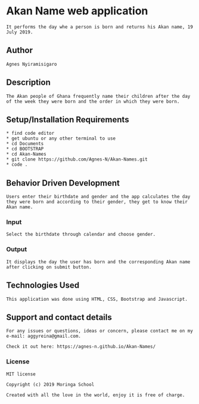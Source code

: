 # Akan Name web application

    It performs the day whe a person is born and returns his Akan name, 19 July 2019.

## Author

    Agnes Nyiramisigaro

## Description

    The Akan people of Ghana frequently name their children after the day of the week they were born and the order in which they were born.

## Setup/Installation Requirements

    * find code editor
    * get ubuntu or any other terminal to use
    * cd Documents
    * cd BOOTSTRAP
    * cd Akan-Names
    * git clone https://github.com/Agnes-N/Akan-Names.git
    * code .

## Behavior Driven Development

    Users enter their birthdate and gender and the app calculates the day they were born and according to their gender, they get to know their Akan name.

### Input

    Select the birthdate through calendar and choose gender.

### Output

    It displays the day the user has born and the corresponding Akan name after clicking on submit button.

## Technologies Used

    This application was done using HTML, CSS, Bootstrap and Javascript.

## Support and contact details

    For any issues or questions, ideas or concern, please contact me on my e-mail: aggyreina@gmail.com.
    
    Check it out here: https://agnes-n.github.io/Akan-Names/

### License

    MIT license

    Copyright (c) 2019 Moringa School

    Created with all the love in the world, enjoy it is free of charge.

